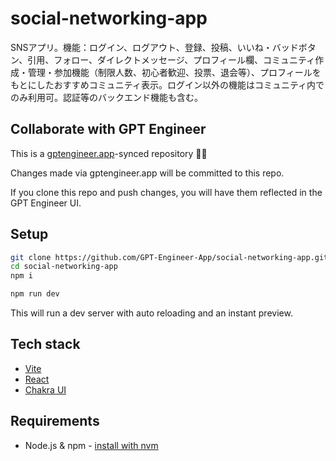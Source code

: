 # social-networking-app

SNSアプリ。機能：ログイン、ログアウト、登録、投稿、いいね・バッドボタン、引用、フォロー、ダイレクトメッセージ、プロフィール欄、コミュニティ作成・管理・参加機能（制限人数、初心者歓迎、投票、退会等）、プロフィールをもとにしたおすすめコミュニティ表示。ログイン以外の機能はコミュニティ内でのみ利用可。認証等のバックエンド機能も含む。

## Collaborate with GPT Engineer

This is a [gptengineer.app](https://gptengineer.app)-synced repository 🌟🤖

Changes made via gptengineer.app will be committed to this repo.

If you clone this repo and push changes, you will have them reflected in the GPT Engineer UI.

## Setup

```sh
git clone https://github.com/GPT-Engineer-App/social-networking-app.git
cd social-networking-app
npm i
```

```sh
npm run dev
```

This will run a dev server with auto reloading and an instant preview.

## Tech stack

- [Vite](https://vitejs.dev/)
- [React](https://react.dev/)
- [Chakra UI](https://chakra-ui.com/)

## Requirements

- Node.js & npm - [install with nvm](https://github.com/nvm-sh/nvm#installing-and-updating)
